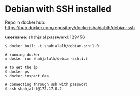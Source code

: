 # Debian with SSH installed

Repo in docker hub: https://hub.docker.com/repository/docker/shahjalalh/debian-ssh

**username**: shahjalal **password**: 123456

```
$ docker build -t shahjalalh/debian-ssh:1.0 .

# running docker
$ docker run shahjalalh/debian-ssh:1.0

# to get the ip
$ docker ps
$ docker inspect 6aa

# connecting through ssh with password
$ ssh shahjalal@172.17.0.2

```
